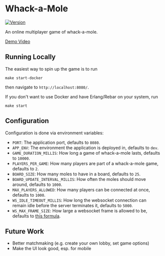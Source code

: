 # Whack-a-Mole
[![Version](https://badgen.net/static/version/0/purple)]()

An online multiplayer game of whack-a-mole.

[Demo Video](https://github.com/user-attachments/assets/a7e3faf7-b0d3-4c8e-ac06-47e9b143093b)

## Running Locally

The easiest way to spin up the game is to run
```
make start-docker
```
then navigate to `http://localhost:8080/`. 

If you don't want to use Docker and have Erlang/Rebar on your system, run
```
make start
```

## Configuration

Configuration is done via environment variables:

* `PORT`: The application port, defaults to `8080`.
* `APP_ENV`: The environment the application is deployed in, defaults to `dev`.
* `GAME_DURATION_MILLIS`: How long a game of whack-a-mole lasts, defaults to `10000`.
* `PLAYERS_PER_GAME`: How many players are part of a whack-a-mole game, defaults to `2`.
* `BOARD_SIZE`: How many moles to have in a board, defaults to `25`.
* `BOARD_UPDATE_INTERVAL_MILLIS`: How often the moles should move around, defaults to `1000`.
* `MAX_PLAYERS_ALLOWED`: How many players can be connected at once, defaults to `1000`.
* `WS_IDLE_TIMEOUT_MILLIS`: How long the websocket connection can remain idle before the server terminates it, defaults to `5000`.
* `WS_MAX_FRAME_SIZE`: How large a websocket frame is allowed to be, defaults to [this formula](https://github.com/jcosentino11/whack-a-mole/blob/28bf662dfb84906f27b9d080009d52ceee0e2179/src/whackamole_config.erl#L32).

## Future Work

* Better matchmaking (e.g. create your own lobby, set game options)
* Make the UI look good, esp. for mobile

